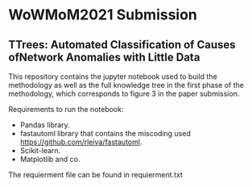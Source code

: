 # WoWMoM2021 Submission
## TTrees: Automated Classification of Causes ofNetwork Anomalies with Little Data
This repository contains the jupyter notebook used to build the methodology as well as the full knowledge tree in the first phase of the methodology, which corresponds to figure 3 in the paper submission.

Requirements to run the notebook:
- Pandas library.
- fastautoml library that contains the miscoding used https://github.com/rleiva/fastautoml.
- Scikit-learn.
- Matplotlib and co.

The requierment file can be found in requierment.txt
